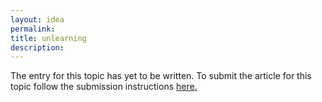 ```yaml
---
layout: idea
permalink:
title: unlearning
description:
---
```


The entry for this topic has yet to be written. To submit the article for this topic follow the submission instructions <a href="{{site.url}}{{site.baseurl}}/submissions-idea" target="_blank">here.</a>
